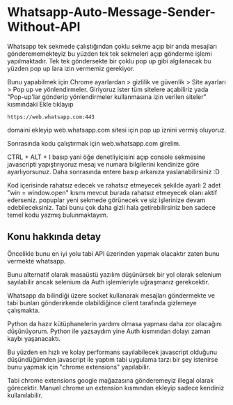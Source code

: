 # Whatsapp-Auto-Message-Sender-Without-API

Whatsapp tek sekmede çalıştığından çoklu sekme açıp bir anda mesajları gönderememekteyiz bu yüzden tek tek sekmeleri açıp gönderme işlemi yapılmaktadır.
Tek tek göndersekte bir çoklu pop up gibi algılanacak bu yüzden pop up lara izin vermemiz gerekiyor.

Bunu yapabilmek için Chrome ayarlardan > gizlilik ve güvenlik > Site ayarları > Pop up ve yönlendirmeler. Giriyoruz ister tüm sitelere açabiliriz yada
"Pop-up'lar gönderip yönlendirmeler kullanmasına izin verilen siteler" kısmındaki Ekle tıklayıp

````https://web.whatsapp.com:443````

domaini ekleyip web.whatsapp.com sitesi için pop up iznini vermiş oluyoruz.

Sonrasında kodu çalıştırmak için web.whatsapp.com girelim.

CTRL + ALT + I basıp yani öğe denetliyiçisini açıp console sekmesine javascripti yapıştırıyoruz mesaj ve numara bilgilerini kendinize göre ayarlıyorsunuz.
Daha sonrasında entere basıp arkanıza yaslanabilirsiniz :D 

Kod içerisinde rahatsız edecek ve rahatsız etmeyecek şekilde ayarlı 2 adet "win = window.open" kısmı mevcut burada rahatsız etmeyecek olanı aktif ederseniz.
popuplar yeni sekmede görünecek ve siz işlerinize devam edebileceksiniz. Tabi bunu çok daha gizli hala getirebilirsiniz ben sadece temel kodu yazmış bulunmaktayım.

## Konu hakkında detay
Öncelikle bunu en iyi yolu tabi API üzerinden yapmak olacaktır zaten bunu vermekte whatsapp.

Bunu alternatif olarak masaüstü yazılım düşünürsek bir yol olarak selenium sayılabilir ancak selenium da Auth işlemleriyle uğraşmanız gerekcektir.

Whatsapp da bilindiği üzere socket kullanarak mesajları göndermekte ve tabi bunları gönderirkende olabildiğince client tarafında gizlemeye çalışmakta.

Python da hazır kütüphanelerin yardımı olmasa yapması daha zor olacağını düşünüyorum. Python ile yazsaydım yine Auth kısmından dolayı zaman kaybı yaşanacaktı.

Bu yüzden en hızlı ve kolay performans sayılabilecek javascript olduğunu düşündüğümden javascript ile yaptım tabi uygulama tarzı bir şey istenirse bunu yapmak için "chrome extensions" yapılabilir.

Tabi chrome extensions google mağazasına gönderemeyiz illegal olarak görecektir. Manuel chrome un extension kısmından ekleyip sadece kendiniz kullanılabilir.

